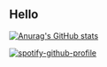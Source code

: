 ## Hello
[![Anurag's GitHub stats](https://github-readme-stats.vercel.app/api?username=synrequest)](https://github.com/anuraghazra/github-readme-stats)


[![spotify-github-profile](https://spotify-github-profile.kittinanx.com/api/view?uid=chiwichiwi2010&cover_image=true&theme=default&show_offline=false&background_color=121212&interchange=false)](https://github.com/kittinan/spotify-github-profile)
